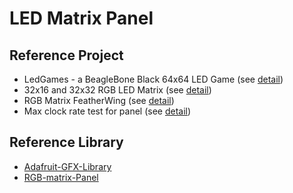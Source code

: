 # LED Matrix Panel

## Reference Project
- LedGames - a BeagleBone Black 64x64 LED Game (see [detail][1])
- 32x16 and 32x32 RGB LED Matrix (see [detail][2])
- RGB Matrix FeatherWing (see [detail][3])
- Max clock rate test for panel (see [detail][4])

## Reference Library
- [Adafruit-GFX-Library][5]
- [RGB-matrix-Panel][6]

[1]: https://learn.adafruit.com/ledgames-beaglebone-black-64x64-led-game/overview
[2]: https://learn.adafruit.com/32x16-32x32-rgb-led-matrix/how-the-matrix-works
[3]: https://learn.adafruit.com/rgb-matrix-featherwing/overview
[4]: https://forums.adafruit.com/viewtopic.php?f=47&t=26130&start=0
[5]: https://github.com/adafruit/Adafruit-GFX-Library
[6]: https://github.com/adafruit/RGB-matrix-Panel

